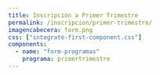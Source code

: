 ```yaml
---
title: Inscripción a Primer Trimestre
permalink: /inscripcion/primer-trimestre/
imagencabecera: form.png
css: ["integrate-first-component.css"]
components:
  - name: "form-programas"
    programa: primertrimestre
---
```

